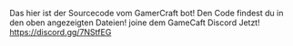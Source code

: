 Das hier ist der Sourcecode vom GamerCraft bot!
Den Code findest du in den oben angezeigten Dateien!
joine dem GameCaft Discord Jetzt!
https://discord.gg/7NStfEG


